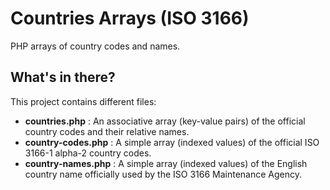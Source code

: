 # Countries Arrays (ISO 3166)

PHP arrays of country codes and names.

## What's in there?
This project contains different files:
* **countries.php** : An associative array (key-value pairs) of the official country codes and their relative names.
* **country-codes.php** : A simple array (indexed values) of the official ISO 3166-1 alpha-2 country codes.
* **country-names.php** : A simple array (indexed values) of the English country name officially used by the ISO 3166 Maintenance Agency.
